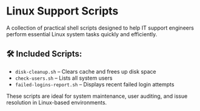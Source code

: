 # Linux Support Scripts

A collection of practical shell scripts designed to help IT support engineers perform essential Linux system tasks quickly and efficiently.

## 🛠️ Included Scripts:
- `disk-cleanup.sh` – Clears cache and frees up disk space
- `check-users.sh` – Lists all system users
- `failed-logins-report.sh` – Displays recent failed login attempts

These scripts are ideal for system maintenance, user auditing, and issue resolution in Linux-based environments.
